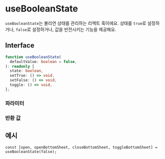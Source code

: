 # useBooleanState

`useBooleanState`는 불리언 상태를 관리하는 리액트 훅이에요. 상태를 `true`로 설정하거나, `false`로 설정하거나, 값을 반전시키는 기능을 제공해요.

## Interface
```ts
function useBooleanState(
  defaultValue: boolean = false,
): readonly [
  state: boolean,
  setTrue: () => void,
  setFalse: () => void,
  toggle: () => void,
];
```

### 파라미터

<Interface
  name="defaultValue"
  type="boolean"
  description="상태의 초기값이에요. 기본값은 <code>false</code>예요."
/>

### 반환 값

<Interface
  name=""
  type="readonly [state: boolean, setTrue: () => void, setFalse: () => void, toggle: () => void]"
  description="다음을 포함하는 튜플이에요:"
  :nested="[
    {
      name: 'state',
      type: 'boolean',
      description: '현재 상태 값이에요.',
    },
    {
      name: 'setTrue',
      type: '() => void',
      description: '상태를 <code>true</code>로 설정하는 함수예요.',
    },
    {
      name: 'setFalse',
      type: '() => void',
      description: '상태를 <code>false</code>로 설정하는 함수예요.',
    },
    {
      name: 'toggle',
      type: '() => void',
      description: '상태를 반전시키는 함수예요.',
    },
  ]"
/>


## 예시

```tsx
const [open, openBottomSheet, closeBottomSheet, toggleBottomSheet] = useBooleanState(false);
```
